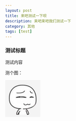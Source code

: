 ```yaml
--- 
layout: post
title: 来吧测试一下呗
description: 来吧来吧我们测试一下
category: 其他
tags: [test]
---
```


### 测试标题
测试内容


测个图：

![demo](/assets/img/3其他/test.png)
